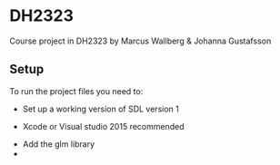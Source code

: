 # DH2323
Course project in DH2323 by Marcus Wallberg & Johanna Gustafsson
## Setup
To run the project files you need to: 
* Set up a working version of SDL version 1
- Xcode or Visual studio 2015 recommended
* Add the glm library 
* 
